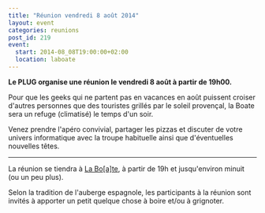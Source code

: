 ```yaml
---
title: "Réunion vendredi 8 août 2014"
layout: event
categories: reunions
post_id: 219
event:
  start: 2014-08_08T19:00:00+02:00
  location: laboate
---
```


**Le PLUG organise une réunion le vendredi 8 août à partir de 19h00.**

Pour que les geeks qui ne partent pas en vacances en août puissent croiser d'autres personnes que des touristes grillés par le soleil provençal, la Boate sera un refuge (climatisé) le temps d'un soir.

Venez prendre l'apéro convivial, partager les pizzas et discuter de votre univers informatique avec la troupe habituelle ainsi que d'éventuelles nouvelles têtes.

----

La réunion se tiendra à [La Bo\[a\]te](http://laboate.com/), à partir de 19h et jusqu'environ minuit (ou un peu plus).

Selon la tradition de l'auberge espagnole, les participants à la réunion sont invités à apporter un petit quelque chose à boire et/ou à grignoter.
